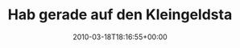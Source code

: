 ---
retweeted: false
source: <a href="http://twitter.com" rel="nofollow">Twitter Web Client</a>
entities:
  hashtags: []
  symbols: []
  user_mentions: []
  urls: []
display_text_range:
- '0'
- '129'
favorite_count: '0'
id_str: '10683003800'
truncated: false
retweet_count: '0'
id: '10683003800'
created_at: Thu Mar 18 18:16:55 +0000 2010
favorited: false
full_text: Hab gerade auf den Kleingeldstapel in meiner Hand ein Quicksort ausgeführt.
  Und keiner von den Banausen an der Kasse hat gekuckt.
lang: de
tags:
- pesos:twitter
date: '2010-03-18T18:16:55+00:00'
src: https://twitter.com/bascht/status/10683003800
original_url: https://twitter.com/bascht/status/10683003800
type: twitter_tweet
text: Hab gerade auf den Kleingeldstapel in meiner Hand ein Quicksort ausgeführt.
  Und keiner von den Banausen an der Kasse hat gekuckt.
title: Hab gerade auf den Kleingeldsta

---